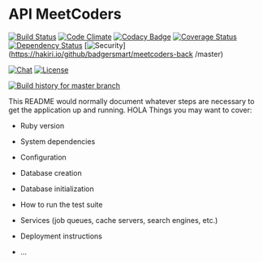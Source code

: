 # API MeetCoders
[![Build Status](https://api.travis-ci.org/badgersmart/meetcoders-back.svg)](https://travis-ci.org/badgersmart/meetcoders-back) [![Code Climate](https://codeclimate.com/github/badgersmart/meetcoders-back/badges/gpa.svg)](https://codeclimate.com/github/badgersmart/meetcoders-back) [![Codacy Badge](https://api.codacy.com/project/badge/Grade/322466339dde4cb8930a6b57fcdc8e65)](https://www.codacy.com/app/aljesusg/meetcoders-back?utm_source=github.com&amp;utm_medium=referral&amp;utm_content=badgersmart/meetcoders-back&amp;utm_campaign=Badge_Grade) [![Coverage Status](https://coveralls.io/repos/github/badgersmart/meetcoders-back/badge.svg?branch=master)](https://coveralls.io/github/badgersmart/meetcoders-back?branch=master) [![Dependency Status](https://gemnasium.com/badgersmart/meetcoders-back.svg)](https://gemnasium.com/badgersmart/meetcoders-back) [![Security](https://hakiri.io/github/badgersmart/meetcoders-back/master.svg)](https://hakiri.io/github/badgersmart/meetcoders-back /master)

[![Chat](https://badges.gitter.im/Join%20Chat.svg)](https://gitter.im/meet-coders/meetcoders?utm_source=badge&utm_medium=badge&utm_campaign=pr-badge&utm_content=badge) [![License](http://img.shields.io/badge/license-APACHE2-blue.svg)](https://www.apache.org/licenses/LICENSE-2.0.html)

[![Build history for master branch](https://buildstats.info/travisci/chart/badgersmart/meetcoders-back?branch=master&buildCount=50)](https://travis-ci.org/badgersmart/meetcoders-back/branches)

This README would normally document whatever steps are necessary to get the
application up and running.
HOLA
Things you may want to cover:

* Ruby version

* System dependencies

* Configuration

* Database creation

* Database initialization

* How to run the test suite

* Services (job queues, cache servers, search engines, etc.)

* Deployment instructions

* ...
